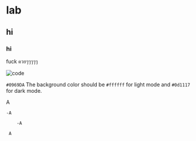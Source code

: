 # lab
## hi 
### hi

fuck ควยๆๆๆๆๆ

![code](https://scontent.fbkk28-1.fna.fbcdn.net/v/t39.30808-6/331042268_738810014268085_6569769238163641708_n.jpg?_nc_cat=107&ccb=1-7&_nc_sid=730e14&_nc_eui2=AeHISmsvWS7FYElgpS7lCpm9drd5fnivUjl2t3l-eK9SOUX7TdE4Jp_U7-peOZV9eGqGBY5MZxYCVZuX3PWwbMpu&_nc_ohc=N0AL_P4tWG0AX9n3JBg&_nc_ht=scontent.fbkk28-1.fna&oh=00_AfDVReSpKA5aqTSCsJMFs9iybVpbuwAH5JyyZvENv3XJbg&oe=63F705D5)

`#0969DA` 
The background color should be `#ffffff` for light mode and `#0d1117` for dark mode.

A

    -A

        -A

     A